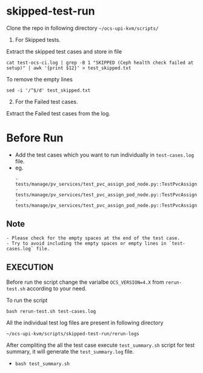 # skipped-test-run
Clone the repo in following directory `~/ocs-upi-kvm/scripts/`

1. For Skipped tests.
   
Extract the skipped test cases and store in file
```
cat test-ocs-ci.log | grep -B 1 "SKIPPED (Ceph health check failed at setup)" | awk '{print $12}' > test_skipped.txt
```


To remove the empty lines 
```
sed -i '/^$/d' test_skipped.txt
```

2. For the Failed test cases.

Extract the Failed test cases from the log.

# Before Run

- Add the test cases which you want to run individually in `test-cases.log` file.
- eg.
  ```
  - tests/manage/pv_services/test_pvc_assign_pod_node.py::TestPvcAssignPodNode::test_rwo_pvc_assign_pod_node[CephFileSystem]
  - tests/manage/pv_services/test_pvc_assign_pod_node.py::TestPvcAssignPodNode::test_rwx_pvc_assign_pod_node[CephBlockPool]
  - tests/manage/pv_services/test_pvc_assign_pod_node.py::TestPvcAssignPodNode::test_rwx_pvc_assign_pod_node[CephFileSystem]
  ```
## Note 
```
- Please check for the empty spaces at the end of the test case.
- Try to avoid including the empty spaces or empty lines in `test-cases.log` file.
```
## EXECUTION

Before run the script change the varialbe `OCS_VERSION=4.X` from `rerun-test.sh` according to your need.

To run the script
```
bash rerun-test.sh test-cases.log
```

All the individual test log files are present in following directory
```
~/ocs-upi-kvm/scripts/skipped-test-run/rerun-logs
```

After compliting the all the test case execute `test_summary.sh` script for test summary, it will generate the `test_summary.log` file.
- `bash test_summary.sh`
